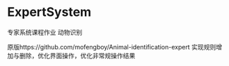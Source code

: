# ExpertSystem
专家系统课程作业 动物识别

原版https://github.com/mofengboy/Animal-identification-expert
实现规则增加与删除，优化界面操作，优化非常规操作结果
